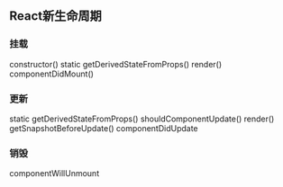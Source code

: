 ## React新生命周期

### 挂载
constructor()
static getDerivedStateFromProps()
render()
componentDidMount()

### 更新
static getDerivedStateFromProps()
shouldComponentUpdate()
render()
getSnapshotBeforeUpdate()
componentDidUpdate

### 销毁
componentWillUnmount
